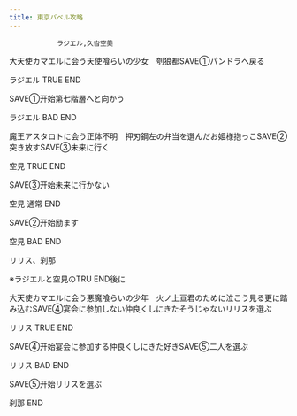 ```yaml
---
title: 東京バベル攻略
---
```


                ラジエル,久沓空美

大天使カマエルに会う天使喰らいの少女　刳狼都SAVE①パンドラへ戻る

ラジエル TRUE END

SAVE①开始第七階層へと向かう

ラジエル BAD END

魔王アスタロトに会う正体不明　押刃鋼左の弁当を選んだお姫様抱っこSAVE②突き放すSAVE③未来に行く

空見 TRUE END

SAVE③开始未来に行かない

空見 通常 END

SAVE②开始励ます

空見 BAD END

リリス、刹那

※ラジエルと空見のTRU END後に

大天使カマエルに会う悪魔喰らいの少年　火ノ上亘君のために泣こう見る更に踏み込むSAVE④宴会に参加しない仲良くしにきたそうじゃないリリスを選ぶ

リリス TRUE END

SAVE④开始宴会に参加する仲良くしにきた好きSAVE⑤二人を選ぶ

リリス BAD END

SAVE⑤开始リリスを選ぶ

刹那 END
              
